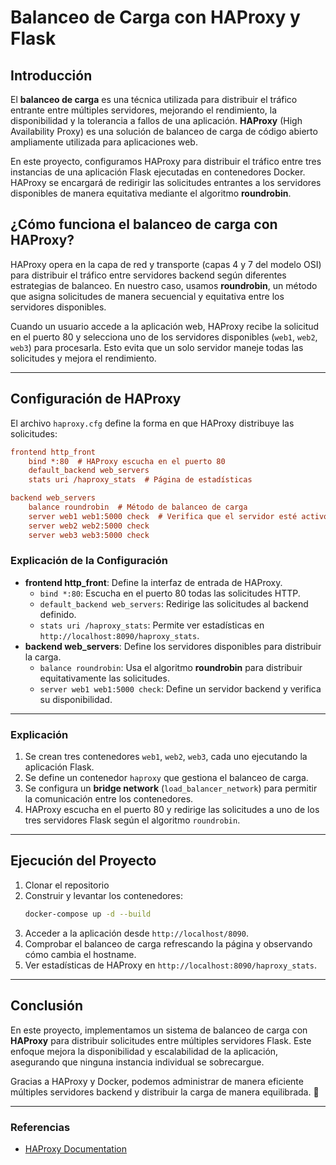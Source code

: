 # Balanceo de Carga con HAProxy y Flask

## Introducción
El **balanceo de carga** es una técnica utilizada para distribuir el tráfico entrante entre múltiples servidores, mejorando el rendimiento, la disponibilidad y la tolerancia a fallos de una aplicación. **HAProxy** (High Availability Proxy) es una solución de balanceo de carga de código abierto ampliamente utilizada para aplicaciones web.

En este proyecto, configuramos HAProxy para distribuir el tráfico entre tres instancias de una aplicación Flask ejecutadas en contenedores Docker. HAProxy se encargará de redirigir las solicitudes entrantes a los servidores disponibles de manera equitativa mediante el algoritmo **roundrobin**.

## ¿Cómo funciona el balanceo de carga con HAProxy?
HAProxy opera en la capa de red y transporte (capas 4 y 7 del modelo OSI) para distribuir el tráfico entre servidores backend según diferentes estrategias de balanceo. En nuestro caso, usamos **roundrobin**, un método que asigna solicitudes de manera secuencial y equitativa entre los servidores disponibles.

Cuando un usuario accede a la aplicación web, HAProxy recibe la solicitud en el puerto 80 y selecciona uno de los servidores disponibles (`web1`, `web2`, `web3`) para procesarla. Esto evita que un solo servidor maneje todas las solicitudes y mejora el rendimiento.

---

## Configuración de HAProxy
El archivo `haproxy.cfg` define la forma en que HAProxy distribuye las solicitudes:

```cfg
frontend http_front
    bind *:80  # HAProxy escucha en el puerto 80
    default_backend web_servers
    stats uri /haproxy_stats  # Página de estadísticas

backend web_servers
    balance roundrobin  # Método de balanceo de carga
    server web1 web1:5000 check  # Verifica que el servidor esté activo
    server web2 web2:5000 check
    server web3 web3:5000 check
```

### Explicación de la Configuración
- **frontend http_front**: Define la interfaz de entrada de HAProxy.
  - `bind *:80`: Escucha en el puerto 80 todas las solicitudes HTTP.
  - `default_backend web_servers`: Redirige las solicitudes al backend definido.
  - `stats uri /haproxy_stats`: Permite ver estadísticas en `http://localhost:8090/haproxy_stats`.
- **backend web_servers**: Define los servidores disponibles para distribuir la carga.
  - `balance roundrobin`: Usa el algoritmo **roundrobin** para distribuir equitativamente las solicitudes.
  - `server web1 web1:5000 check`: Define un servidor backend y verifica su disponibilidad.

---
### Explicación
1. Se crean tres contenedores `web1`, `web2`, `web3`, cada uno ejecutando la aplicación Flask.
2. Se define un contenedor `haproxy` que gestiona el balanceo de carga.
3. Se configura un **bridge network** (`load_balancer_network`) para permitir la comunicación entre los contenedores.
4. HAProxy escucha en el puerto 80 y redirige las solicitudes a uno de los tres servidores Flask según el algoritmo `roundrobin`.

---

## Ejecución del Proyecto
1. Clonar el repositorio
2. Construir y levantar los contenedores:
   ```sh
   docker-compose up -d --build
   ```
3. Acceder a la aplicación desde `http://localhost/8090`.
4. Comprobar el balanceo de carga refrescando la página y observando cómo cambia el hostname.
5. Ver estadísticas de HAProxy en `http://localhost:8090/haproxy_stats`.

---

## Conclusión
En este proyecto, implementamos un sistema de balanceo de carga con **HAProxy** para distribuir solicitudes entre múltiples servidores Flask. Este enfoque mejora la disponibilidad y escalabilidad de la aplicación, asegurando que ninguna instancia individual se sobrecargue. 

Gracias a HAProxy y Docker, podemos administrar de manera eficiente múltiples servidores backend y distribuir la carga de manera equilibrada. 🚀

---

### Referencias
- [HAProxy Documentation](http://www.haproxy.org/)


